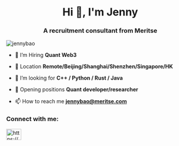 <h1 align="center">Hi 👋, I'm Jenny</h1>
<h3 align="center">A recruitment consultant from Meritse</h3>

<p align="left"> <img src="https://komarev.com/ghpvc/?username=jennybao&label=Profile%20views&color=0e75b6&style=flat" alt="jennybao" /> </p>

- 🔭 I’m Hiring **Quant Web3**

- 🌱 Location **Remote/Beijing/Shanghai/Shenzhen/Singapore/HK**

- 👯 I’m looking for **C++ / Python / Rust / Java**

- 🤝 Opening positions **Quant developer/researcher**

- 📫 How to reach me **jennybao@meritse.com**

<h3 align="left">Connect with me:</h3>
<p align="left">
<a href="https://linkedin.com/in/https://www.linkedin.com/in/jenny-bao-610021269?lipi=urn%3ali%3apage%3ad_flagship3_profile_view_base_contact_details%3blnaa%2box7swie9hilimrmgg%3d%3d" target="blank"><img align="center" src="https://raw.githubusercontent.com/rahuldkjain/github-profile-readme-generator/master/src/images/icons/Social/linked-in-alt.svg" alt="https://www.linkedin.com/in/jenny-bao-610021269?lipi=urn%3ali%3apage%3ad_flagship3_profile_view_base_contact_details%3blnaa%2box7swie9hilimrmgg%3d%3d" height="30" width="40" /></a>
